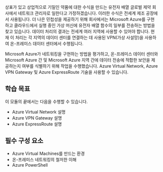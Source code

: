 상표가 있고 상업적으로 기밀인 약품에 대한 수식을 만드는 유전자 배열 글로벌 제약 회사에서 네트워크 관리자로 일한다고 가정하겠습니다. 이러한 수식은 전세계 제조 공장에서 사용됩니다. 더 나은 민첩성을 제공하기 위해 회사에서는 Microsoft Azure를 구현하고 클라우드에서 실행 중인 가상 머신에 유전자 배열 함수의 일부를 전송하는 방법을 찾고 있습니다. 데이터 처리의 결과는 전세계 여러 지역에 사용할 수 있어야 합니다. 현재 이 처리는 각 지역의 데이터 센터를 연결하는 데 사용된 VPN(가상 사설망)을 사용하여 온-프레미스 데이터 센터에서 수행됩니다.

Microsoft Azure가 네트워킹을 구현하는 방법을 평가하고, 온-프레미스 데이터 센터와 Microsoft Azure 간 및 Microsoft Azure 지역 간에 데이터 전송에 적합한 보안을 제공하는지 여부를 식별하기 위해 작업을 수행했습니다. Azure Virtual Network, Azure VPN Gateway 및 Azure ExpressRoute 기술을 사용할 수 있습니다.

## <a name="learning-objectives"></a>학습 목표

이 모듈의 끝에서는 다음을 수행할 수 있습니다.
- Azure Virtual Network 설명
- Azure VPN Gateway 설명
- Azure ExpressRoute 설명

## <a name="prerequisites"></a>필수 구성 요소

- Azure Virtual Machines를 만드는 환경
- 온-프레미스 네트워킹의 철저한 이해
- Azure PowerShell

